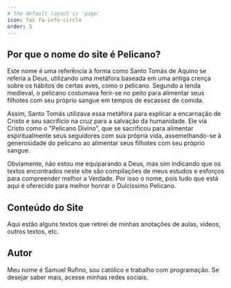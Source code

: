 ```yaml
---
# the default layout is 'page'
icon: fas fa-info-circle
order: 5
---
```


## Por que o nome do site é Pelicano?

Este nome é uma referência à forma como Santo Tomás de Aquino se referia a Deus, utilizando uma metáfora baseada em uma antiga crença sobre os hábitos de certas aves, como o pelicano. Segundo a lenda medieval, o pelicano costumava ferir-se no peito para alimentar seus filhotes com seu próprio sangue em tempos de escassez de comida. 

Assim, Santo Tomás utilizava essa metáfora para explicar a encarnação de Cristo e seu sacrifício na cruz para a salvação da humanidade. Ele via Cristo como o "Pelicano Divino", que se sacrificou para alimentar espiritualmente seus seguidores com sua própria vida, assemelhando-se à generosidade do pelicano ao alimentar seus filhotes com seu próprio sangue.

Obviamente, não estou me equiparando a Deus, mas sim indicando que os textos encontrados neste site são compilações de meus estudos e esforços para compreender melhor a Verdade. Por isso o nome, pois tudo que está aqui é oferecido para melhor honrar o Dulcíssimo Pelicano.

## Conteúdo do Site

Aqui estão alguns textos que retirei de minhas anotações de aulas, vídeos, outros textos, etc.

## Autor

Meu nome é Samuel Rufino, sou católico e trabalho com programação. Se desejar saber mais, acesse minhas redes sociais.
